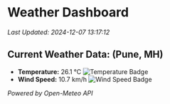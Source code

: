 
# Weather Dashboard

_Last Updated: 2024-12-07 13:17:12_

## Current Weather Data: (Pune, MH)
- **Temperature:** 26.1 °C ![Temperature Badge](https://img.shields.io/badge/Temperature-Medium%20Temp-green)
- **Wind Speed:** 10.7 km/h ![Wind Speed Badge](https://img.shields.io/badge/Wind%20Speed-Low%20Wind-blue)

*Powered by Open-Meteo API*
